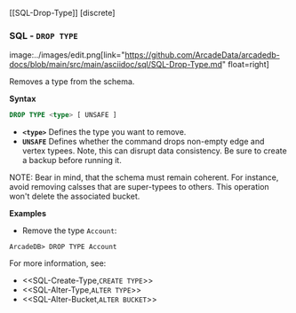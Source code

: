 [[SQL-Drop-Type]]
[discrete]
### SQL - `DROP TYPE` 
image:../images/edit.png[link="https://github.com/ArcadeData/arcadedb-docs/blob/main/src/main/asciidoc/sql/SQL-Drop-Type.md" float=right]

Removes a type from the schema.

**Syntax**

```sql
DROP TYPE <type> [ UNSAFE ]
```

- **`<type>`** Defines the type you want to remove.
- **`UNSAFE`** Defines whether the command drops non-empty edge and vertex typees.  Note, this can disrupt data consistency.  Be sure to create a backup before running it.



NOTE: Bear in mind, that the schema must remain coherent.  For instance, avoid removing calsses that are super-typees to others.  This operation won't delete the associated bucket.

**Examples**

- Remove the type `Account`:

```
ArcadeDB> DROP TYPE Account
```


For more information, see:

- <<SQL-Create-Type,`CREATE TYPE`>>
- <<SQL-Alter-Type,`ALTER TYPE`>>
- <<SQL-Alter-Bucket,`ALTER BUCKET`>>

